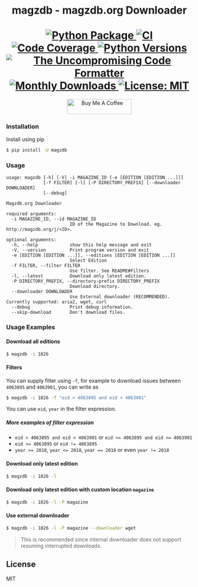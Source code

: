 <p>
  <div align="center">
  <h1>
    magzdb - magzdb.org Downloader<br /> <br />
    <a href="https://pypi.python.org/pypi/magzdb">
      <img
        src="https://img.shields.io/pypi/v/magzdb.svg"
        alt="Python Package"
      />
    </a>
    <a href="https://pypi.python.org/pypi/magzdb">
      <img
        src="https://img.shields.io/github/workflow/status/skyme5/magzdb/build"
        alt="CI"
      />
    </a>
    <a href="https://codecov.io/gh/skyme5/magzdb">
      <img
        src="https://img.shields.io/codecov/c/github/skyme5/magzdb"
        alt="Code Coverage"
      />
    </a>
    <a href="https://codecov.io/gh/skyme5/magzdb">
      <img
        src="https://img.shields.io/pypi/pyversions/magzdb"
        alt="Python Versions"
      />
    </a>
    <a href="https://github.com/psf/black">
      <img
        src="https://img.shields.io/badge/code%20style-black-000000.svg"
        alt="The Uncompromising Code Formatter"
      />
    </a>
    <a href="https://pepy.tech/project/magzdb">
      <img
        src="https://static.pepy.tech/badge/magzdb"
        alt="Monthly Downloads"
      />
    </a>
    <a href="https://opensource.org/licenses/MIT">
      <img
        src="https://img.shields.io/badge/License-MIT-blue.svg"
        alt="License: MIT"
      />
    </a>
  </h1>
  <a href="https://buymeacoffee.com/skyme5" target="_blank"><img src="https://www.buymeacoffee.com/assets/img/custom_images/orange_img.png" alt="Buy Me A Coffee" style="height: 41px !important;width: 174px !important;" ></a>
  </div>
  </div>
</p>

### Installation

Install using pip

```bash
$ pip install -U magzdb
```


### Usage

```text
usage: magzdb [-h] [-V] -i MAGAZINE_ID [-e [EDITION [EDITION ...]]]
              [-f FILTER] [-l] [-P DIRECTORY_PREFIX] [--downloader DOWNLOADER]
              [--debug]

Magzdb.org Downloader

required arguments:
  -i MAGAZINE_ID, --id MAGAZINE_ID
                        ID of the Magazine to Download. eg. http://magzdb.org/j/<ID>.

optional arguments:
  -h, --help            show this help message and exit
  -V, --version         Print program version and exit
  -e [EDITION [EDITION ...]], --editions [EDITION [EDITION ...]]
                        Select Edition
  -f FILTER, --filter FILTER
                        Use filter. See README#Filters
  -l, --latest          Download only latest edition.
  -P DIRECTORY_PREFIX, --directory-prefix DIRECTORY_PREFIX
                        Download directory.
  --downloader DOWNLOADER
                        Use External downloader (RECOMMENDED). Currently supported: aria2, wget, curl
  --debug               Print debug information.
  --skip-download       Don't download files.
```

### Usage Examples

#### Download all editions

```bash
$ magzdb -i 1826
```

#### Filters

You can supply filter using `-f`, for example to download issues between
`4063895` and `4063901`, you can write as

```bash
$ magzdb -i 1826 -f "eid > 4063895 and eid < 4063901"
```

You can use `eid`, `year` in the filter expression.

##### More examples of filter expression

- `eid > 4063895 and eid < 4063901` or `eid >= 4063895 and eid <= 4063901`
- `eid >= 4063895` or `eid != 4063895`
- `year >= 2018`, `year <= 2018`, `year == 2018` or even `year != 2018`

#### Download only latest edition

```bash
$ magzdb -i 1826 -l
```

#### Download only latest edition with custom location `magazine`

```bash
$ magzdb -i 1826 -l -P magazine
```

#### Use external downloader

```bash
$ magzdb -i 1826 -l -P magazine --downloader wget
```

> This is recommended since internal downloader does not support resuming interrupted downloads.

## License

MIT

